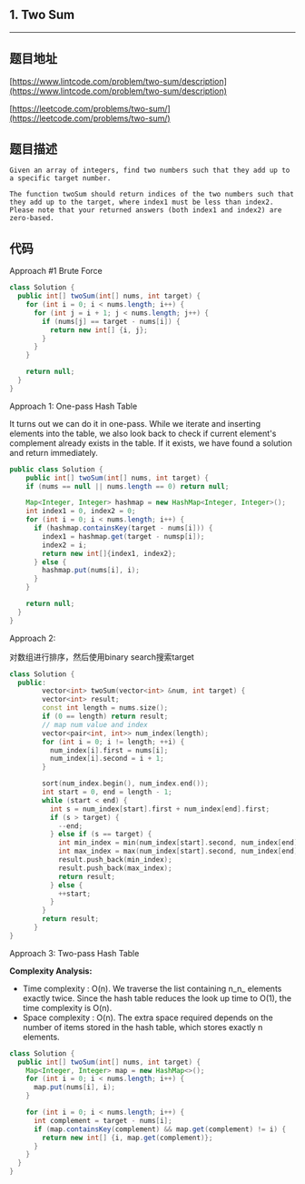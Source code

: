 ## 1. Two Sum

----
## 题目地址

[https://www.lintcode.com/problem/two-sum/description](https://www.lintcode.com/problem/two-sum/description)

[https://leetcode.com/problems/two-sum/](https://leetcode.com/problems/two-sum/)

## 题目描述

```text
Given an array of integers, find two numbers such that they add up to a specific target number.

The function twoSum should return indices of the two numbers such that they add up to the target, where index1 must be less than index2. Please note that your returned answers (both index1 and index2) are zero-based.
```

## 代码

Approach \#1 Brute Force

```java
class Solution {
  public int[] twoSum(int[] nums, int target) {
    for (int i = 0; i < nums.length; i++) {
      for (int j = i + 1; j < nums.length; j++) {
        if (nums[j] == target - nums[i]) {
          return new int[] {i, j};
        }
      }
    }

    return null;
  }
}
```

Approach 1: One-pass Hash Table

It turns out we can do it in one-pass. While we iterate and inserting elements into the table, we also look back to check if current element's complement already exists in the table. If it exists, we have found a solution and return immediately.

```java
public class Solution {
    public int[] twoSum(int[] nums, int target) {
    if (nums == null || nums.length == 0) return null;

    Map<Integer, Integer> hashmap = new HashMap<Integer, Integer>();
    int index1 = 0, index2 = 0;
    for (int i = 0; i < nums.length; i++) {
      if (hashmap.containsKey(target - nums[i])) {
        index1 = hashmap.get(target - numsp[i]);
        index2 = i;
        return new int[]{index1, index2};
      } else {
        hashmap.put(nums[i], i);
      }
    }

    return null;
  }
}
```

Approach 2:

对数组进行排序，然后使用binary search搜索target

```cpp
class Solution {
  public:
        vector<int> twoSum(vector<int> &num, int target) {
        vector<int> result;
        const int length = nums.size();
        if (0 == length) return result;
        // map num value and index
        vector<pair<int, int>> num_index(length);
        for (int i = 0; i != length; ++i) {
          num_index[i].first = nums[i];
          num_index[i].second = i + 1;
        }

        sort(num_index.begin(), num_index.end());
        int start = 0, end = length - 1;
        while (start < end) {
          int s = num_index[start].first + num_index[end].first;
          if (s > target) {
            --end;
          } else if (s == target) {
            int min_index = min(num_index[start].second, num_index[end].second);
            int max_index = max(num_index[start].second, num_index[end].second);
            result.push_back(min_index);
            result.push_back(max_index);
            return result;
          } else {
            ++start;
          }
        }
        return result;
      }
}
```

Approach 3: Two-pass Hash Table

**Complexity Analysis:**

* Time complexity : O\(n\). We traverse the list containing n_n_ elements exactly twice. Since the hash table reduces the look up time to O\(1\), the time complexity is O\(n\).
* Space complexity : O\(n\). The extra space required depends on the number of items stored in the hash table, which stores exactly n elements.

```java
class Solution {
  public int[] twoSum(int[] nums, int target) {
    Map<Integer, Integer> map = new HashMap<>();
    for (int i = 0; i < nums.length; i++) {
      map.put(nums[i], i);
    }

    for (int i = 0; i < nums.length; i++) {
      int complement = target - nums[i];
      if (map.containsKey(complement) && map.get(complement) != i) {
        return new int[] {i, map.get(complement)};
      }
    }
  }
}
```

